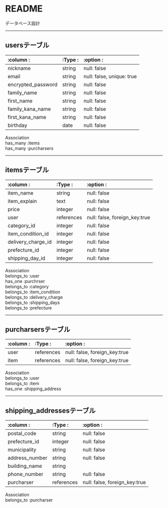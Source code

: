 # README

データベース設計
*****

usersテーブル
------------------------------------------------------------------------
|:column               :|:Type                :|:option                :|
|:----------------------|:---------------------|:-----------------------|
|nickname               |string                |null: false             |
|email                  |string                |null: false, unique: true       |
|encrypted_password     |string                |null: false             |
|family_name            |string                |null: false             |
|first_name             |string                |null: false             |
|family_kana_name       |string                |null: false             |
|first_kana_name        |string                |null: false             |
|birthday               |date                  |null: false             |

Association  
has_many :items    
has_many :purcharsers  


*****
itemsテーブル
------------------------------------------------------------------------
|:column               :|:Type                :|:option                :|
|:----------------------|:---------------------|:-----------------------|
|item_name              |string                |null: false             |
|item_explain           |text                  |null: false             |
|price                  |integer               |null: false             |
|user                   |references            |null: false, foreign_key:true|
|category_id            |integer               |null: false             |
|item_condition_id      |integer               |null: false             |
|delivery_charge_id     |integer               |null: false             |
|prefecture_id          |integer               |null: false             |
|shipping_day_id        |integer               |null: false             |

Association  
belongs_to :user  
has_one :purchrser  
belongs_to :category  
belongs_to :item_condition  
belongs_to :delivery_charge  
belongs_to :shipping_days  
belongs_to :prefecture   

*****
purcharsersテーブル
------------------------------------------------------------------------
|:column               :|:Type                :|:option                :|
|:----------------------|:---------------------|:-----------------------|
|user                   |references            |null: false, foreign_key:true|
|item                   |references            |null: false, foreign_key:true|

Association  
belongs_to :user  
belongs_to :item  
has_one :shipping_address  

*****
shipping_addressesテーブル
------------------------------------------------------------------------
|:column               :|:Type                :|:option                :|
|:----------------------|:---------------------|:-----------------------|
|postal_code            |string                |null: false             |
|prefecture_id          |integer               |null: false             |
|municipality           |string                |null: false             |
|address_number         |string                |null: false             |
|building_name          |string                |                        |
|phone_number           |string                |null: false             |
|purcharser             |references            |null: false, foreign_key:true|

Association  
belongs_to :purcharser   





